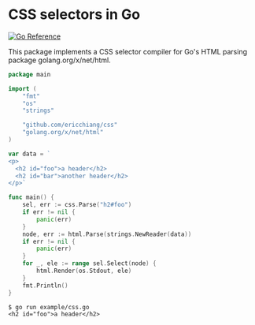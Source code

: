 # CSS selectors in Go

[![Go Reference](https://pkg.go.dev/badge/github.com/ericchiang/css.svg)](https://pkg.go.dev/github.com/ericchiang/css)

This package implements a CSS selector compiler for Go's HTML parsing package golang.org/x/net/html.

```go
package main

import (
	"fmt"
	"os"
	"strings"

	"github.com/ericchiang/css"
	"golang.org/x/net/html"
)

var data = `
<p>
  <h2 id="foo">a header</h2>
  <h2 id="bar">another header</h2>
</p>`

func main() {
	sel, err := css.Parse("h2#foo")
	if err != nil {
		panic(err)
	}
	node, err := html.Parse(strings.NewReader(data))
	if err != nil {
		panic(err)
	}
	for _, ele := range sel.Select(node) {
		html.Render(os.Stdout, ele)
	}
	fmt.Println()
}
```

```
$ go run example/css.go
<h2 id="foo">a header</h2>
```
